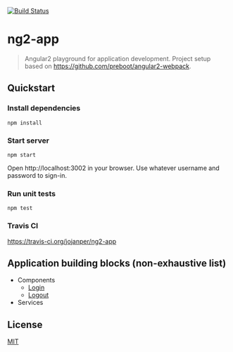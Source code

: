 [![Build Status](https://travis-ci.org/jojanper/ng2-app.svg?branch=master)](https://travis-ci.org/jojanper/ng2-app)

# ng2-app

> Angular2 playground for application development. Project setup based on https://github.com/preboot/angular2-webpack.

## Quickstart

### Install dependencies
```
npm install
```

### Start server
```
npm start
```
Open http://localhost:3002 in your browser. Use whatever username and password to sign-in.

### Run unit tests
```
npm test
```

### Travis CI
https://travis-ci.org/jojanper/ng2-app

## Application building blocks (non-exhaustive list)

- Components
    - [Login](https://github.com/jojanper/ng2-app/blob/master/src/app/auth/login/login.component.ts)
    - [Logout](https://github.com/jojanper/ng2-app/blob/master/src/app/auth/login/logout.component.ts)
- Services

## License

[MIT](/LICENSE)

